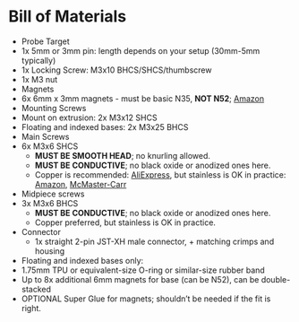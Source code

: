 # Bill of Materials

* Probe Target
 * 1x 5mm or 3mm pin: length depends on your setup (30mm-5mm typically)
 * 1x Locking Screw: M3x10 BHCS/SHCS/thumbscrew
 * 1x M3 nut
* Magnets
 * 6x 6mm x 3mm magnets - must be basic N35, **NOT N52**; [Amazon](https://www.amazon.com/gp/product/B077K364Z7/ref=ppx_yo_dt_b_search_asin_image?ie=UTF8&psc=1)
* Mounting Screws
 * Mount on extrusion: 2x M3x12 SHCS
 * Floating and indexed bases: 2x M3x25 BHCS
* Main Screws
 * 6x M3x6 SHCS
   * **MUST BE SMOOTH HEAD**; no knurling allowed.
   * **MUST BE CONDUCTIVE**; no black oxide or anodized ones here.
   * Copper is recommended: [AliExpress](https://www.aliexpress.us/item/3256804060768619.html?spm=a2g0o.order_list.order_list_main.27.6b251802O3ytXZ&gatewayAdapt=glo2usa), but stainless is OK in practice: [Amazon](https://www.amazon.com/dp/B0895NYSBT?ref_=cm_sw_r_cp_ud_dp_M44EYYXNMSRJQ80XQM60&peakEvent=4&dealEvent=1&th=1), [McMaster-Carr](https://www.mcmaster.com/90035A110/)
* Midpiece screws
 * 3x M3x6 BHCS
   * **MUST BE CONDUCTIVE**; no black oxide or anodized ones here.
   * Copper preferred, but stainless is OK in practice.
* Connector
  * 1x straight 2-pin JST-XH male connector, + matching crimps and housing
* Floating and indexed bases only:
 * 1.75mm TPU or equivalent-size O-ring or similar-size rubber band
 * Up to 8x additional 6mm magnets for base (can be N52), can be double-stacked
* OPTIONAL Super Glue for magnets; shouldn’t be needed if the fit is right.